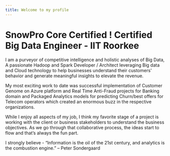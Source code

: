 ```yaml
---
title: Welcome to my profile
---
```


<h1>
SnowPro Core Certified !
Certified Big Data Engineer - IIT Roorkee
</h1>
I am a purveyor of competitive intelligence and holistic analyses of Big Data,
A passionate Hadoop and Spark Developer / Architect leveraging Big data and Cloud technology to help businesses understand their customers' behavior and generate meaningful insights to elevate the revenue.

My most exciting work to date was successful implementation of Customer Genome on Azure platform and Real Time Anti-Fraud projects for Banking domain and Packaged Analytics models for predicting Churn/best offers for Telecom operators which created an enormous buzz in the respective organizations.

While I enjoy all aspects of my job, I think my favorite stage of a project is working with the client or business stakeholders to understand the business objectives. As we go through that collaborative process, the ideas start to flow and that’s always the fun part.

I strongly believe -
“Information is the oil of the 21st century, and analytics is the combustion engine.” – Peter Sondergaard
